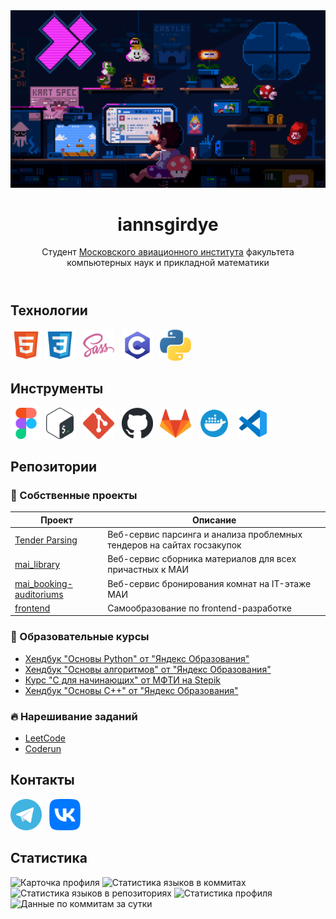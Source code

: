<header>
  <div align="center"><img width="700" src="./banners/mario.gif" alt=""/></div>
  <h1 align="center">iannsgirdye</h1>
  <p align="center">Студент <a href="https://mai.ru" target="_blank">Московского авиационного института</a> факультета компьютерных наук и прикладной математики</p>
</header>
<main>
  <section>
    <h2>Технологии</h2>
    <p align="left">
      <a href="https://github.com/iannsgirdye"><img src="./icons/technologies/html.svg" alt="HTML" title="HTML" height="50" width="50"/></a>
      <a href="https://github.com/iannsgirdye"><img src="./icons/technologies/css.svg" alt="CSS" title="CSS" height="50" width="50"/></a>
      &nbsp;
      <a href="https://sass-lang.com/" target="_blank"><img src="./icons/technologies/sass.svg" alt="SASS" title="SASS" height="50" width="50"/></a>
      &nbsp;
      <a href="https://github.com/iannsgirdye/"><img src="./icons/technologies/c-programming.svg" alt="C language" title="C" height="50" width="50"/></a>
      &nbsp;
      <a href="https://www.python.org/" target="_blank"><img src="./icons/technologies/python.svg" alt="Python" title="Python" height="50" width="50"/></a>
    </p>
  </section>
  <section>
    <h2>Инструменты</h2>
    <p align="left">
      <a href="https://www.figma.com/" target="_blank"><img src="./icons/tools/figma.svg" alt="Figma" title="Figma" height="50" width="50"/></a>
      <a href="https://github.com/iannsgirdye"><img src="./icons/tools/bash.svg" alt="Bash" title="Bash" height="50" width="50"/></a>
      &nbsp;
      <a href="https://git-scm.com/" target="_blank"><img src="./icons/tools/git.svg" alt="Git" title="Git" height="50" width="50"/></a>
      &nbsp;
      <a href="https://github.com" target="_blank"><img src="./icons/tools/github.svg" alt="GitHub" title="GitHub" height="50" width="50"/></a>
      &nbsp;
      <a href="https://gitlab.com/" target="_blank"><img src="./icons/tools/gitlab.svg" alt="GitLab" title="GitLab" height="50" width="50"/></a>
      &nbsp;
      <a href="https://www.docker.com/" target="_blank"><img src="./icons/tools/docker.svg" alt="Docker" title="Docker" height="50" width="50"/></a>
      &nbsp;
      <a href="https://code.visualstudio.com/" target="_blank"><img src="./icons/tools/vscode.svg" alt="Visual Studio Code" title="Visual Studio Code" height="50" width="50"/></a>
    </p>
  </section>
  <section>
    <h2>Репозитории</h2>
    <article>
      <h3>🧸 Собственные проекты</h3>
      <table>
        <thead>
          <tr>
            <th>Проект</th>
            <th>Описание</th>
          </tr>  
        </thead>
        <tbody>
          <tr>
            <td><a href="https://github.com/the-tender-team/tender-parsing">Tender Parsing</a></td>
            <td>Веб-сервис парсинга и анализа проблемных тендеров на сайтах госзакупок</td>
          </tr>
          <tr>
            <td><a href="https://github.com/iannsgirdye/mai_library">mai_library</a></td>
            <td>Веб-сервис сборника материалов для всех причастных к МАИ</td>
          </tr>
          <tr>
            <td><a href="https://github.com/iannsgirdye/mai_booking-auditoriums">mai_booking-auditoriums</a></td>
            <td>Веб-сервис бронирования комнат на IT-этаже МАИ</td>
          </tr>
          <tr>
            <td><a href="https://github.com/iannsgirdye/frontend">frontend</a></td>
            <td>Самообразование по frontend-разработке</td>
          </tr>  
        </tbody>
      </table>
    </article>
    <article>
      <h3>📖 Образовательные курсы</h3>
      <ul>
        <li><a href="https://github.com/iannsgirdye/yandex_python">Хендбук "Основы Python" от "Яндекс Образования"</a></li>
        <li><a href="https://github.com/iannsgirdye/yandex_algorithms">Хендбук "Основы алгоритмов" от "Яндекс Образования"</a></li>
        <li><a href="https://github.com/iannsgirdye/stepik_mfti-c">Курс "C для начинающих" от МФТИ на Stepik</a></li>
        <li><a href="https://github.com/iannsgirdye/yandex_cpp">Хендбук "Основы C++" от "Яндекс Образования"</a></li>
      </ul>
    </article>
    <article>
      <h3>🔥 Нарешивание заданий</h3>
      <ul>
        <li><a href="https://github.com/iannsgirdye/leetcode">LeetCode</a></li>
        <li><a href="https://github.com/iannsgirdye/yandex_coderun">Coderun</a></li>
      </ul>
    </article>
  </section>
  <section>
    <h2>Контакты</h2>
    <p aligh="left">
      <a href="https://t.me/iannsgirdye" target="_blank"><img src="./icons/contacts/telegram.svg" alt="Telegram" title="Telegram" height="50" width="50"/></a>
      &nbsp;
      <a href="https://vk.com/iannsgirdye" target="_blank"><img src="./icons/contacts/vk.svg" alt="VK" title="VK" height="50" width="50"/></a>
    </p>
  </section>
  <section>
    <h2>Статистика</h2>
  </section>
</main>

![Карточка профиля](https://github-profile-summary-cards.vercel.app/api/cards/profile-details?username=iannsgirdye&theme=github_dark)
![Статистика языков в коммитах](https://github-profile-summary-cards.vercel.app/api/cards/most-commit-language?username=iannsgirdye&theme=github_dark)
![Статистика языков в репозиториях](https://github-profile-summary-cards.vercel.app/api/cards/repos-per-language?username=iannsgirdye&theme=github_dark)
![Статистика профиля](https://github-profile-summary-cards.vercel.app/api/cards/stats?username=iannsgirdye&theme=github_dark)
![Данные по коммитам за сутки](https://github-profile-summary-cards.vercel.app/api/cards/productive-time?username=iannsgirdye&theme=github_dark)


<!-- Sources
https://icons8.com/icon/40670/c-programming
-->
